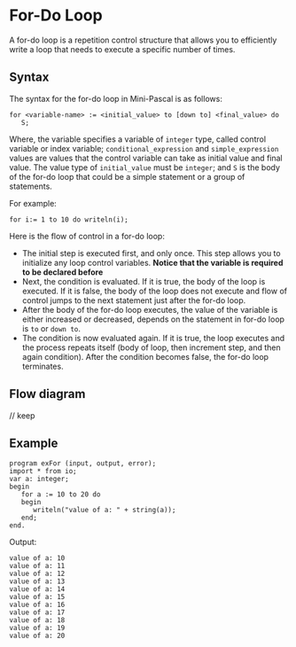 # For-Do Loop
A for-do loop is a repetition control structure that allows you to efficiently write a loop that needs to execute a specific number of times.

## Syntax
The syntax for the for-do loop in Mini-Pascal is as follows:
```
for <variable-name> := <initial_value> to [down to] <final_value> do
   S;
```
Where, the variable specifies a variable of `integer` type, called control variable or index variable; `conditional_expression` and `simple_expression` values are values that the control variable can take as initial value and final value. The value type of `initial_value` must be `integer`; and `S` is the body of the for-do loop that could be a simple statement or a group of statements.

For example:
```
for i:= 1 to 10 do writeln(i);
```
Here is the flow of control in a for-do loop:
* The initial step is executed first, and only once. This step allows you to initialize any loop control variables. **Notice that the variable is required to be declared before**
* Next, the condition is evaluated. If it is true, the body of the loop is executed. If it is false, the body of the loop does not execute and flow of control jumps to the next statement just after the for-do loop.
* After the body of the for-do loop executes, the value of the variable is either increased or decreased, depends on the statement in for-do loop is `to` or `down to`.
* The condition is now evaluated again. If it is true, the loop executes and the process repeats itself (body of loop, then increment step, and then again condition). After the condition becomes false, the for-do loop terminates.

## Flow diagram
// keep

## Example
```
program exFor (input, output, error);
import * from io;
var a: integer;
begin
   for a := 10 to 20 do
   begin
      writeln("value of a: " + string(a));
   end;
end.
```

Output:
```
value of a: 10
value of a: 11
value of a: 12
value of a: 13
value of a: 14
value of a: 15
value of a: 16
value of a: 17
value of a: 18
value of a: 19
value of a: 20
```
